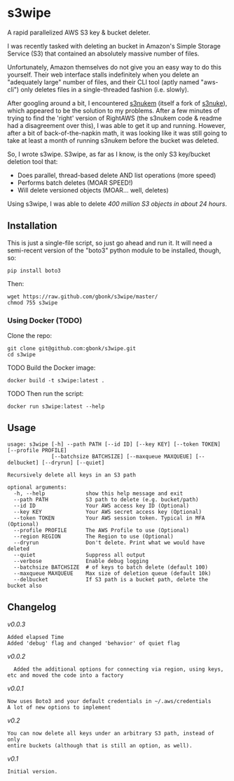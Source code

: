s3wipe
======

A rapid parallelized AWS S3 key &amp; bucket deleter.

I was recently tasked with deleting an bucket in Amazon's Simple Storage
Service (S3) that contained an absolutely massive number of files.

Unfortunately, Amazon themselves do not give you an easy way to do this
yourself.  Their web interface stalls indefinitely when you delete an
"adequately large" number of files, and their CLI tool (aptly named
"aws-cli") only deletes files in a single-threaded fashion (i.e. slowly).

After googling around a bit, I encountered
[s3nukem](https://github.com/lathanh/s3nukem) (itself a fork
of [s3nuke](http://github.com/SFEley/s3nuke/)), which appeared to be the
solution to my problems.  After a few minutes of trying to find the
'right' version of RightAWS (the s3nukem code & readme had a
disagreement over this), I was able to get it up and running.  However,
after a bit of back-of-the-napkin math, it was looking like it was still
going to take at least a month of running s3nukem before the bucket was
deleted.

So, I wrote s3wipe.  S3wipe, as far as I know, is the only S3 key/bucket
deletion tool that:

* Does parallel, thread-based delete AND list operations (more speed)
* Performs batch deletes (MOAR SPEED!)
* Will delete versioned objects (MOAR... well, deletes)

Using s3wipe, I was able to delete _400 million S3 objects in about 24 hours_.

## Installation

This is just a single-file script, so just go ahead and run it.  It will need
a semi-recent version of the "boto3" python module to be installed, though, so:

    pip install boto3

Then:

    wget https://raw.github.com/gbonk/s3wipe/master/
    chmod 755 s3wipe

### Using Docker (TODO)

Clone the repo:

    git clone git@github.com:gbonk/s3wipe.git
    cd s3wipe

TODO Build the Docker image:

    docker build -t s3wipe:latest .

TODO Then run the script:

    docker run s3wipe:latest --help

## Usage

```
usage: s3wipe [-h] --path PATH [--id ID] [--key KEY] [--token TOKEN] [--profile PROFILE]
              [--batchsize BATCHSIZE] [--maxqueue MAXQUEUE] [--delbucket] [--dryrun] [--quiet]

Recursively delete all keys in an S3 path

optional arguments:
  -h, --help             show this help message and exit
  --path PATH            S3 path to delete (e.g. bucket/path)
  --id ID                Your AWS access key ID (Optional)
  --key KEY              Your AWS secret access key (Optional)
  --token TOKEN          Your AWS session token. Typical in MFA (Optional)
  --profile PROFILE      The AWS Profile to use (Optional)
  --region REGION        The Region to use (Optional)
  --dryrun               Don't delete. Print what we would have deleted
  --quiet                Suppress all output
  --verbose              Enable debug logging
  --batchsize BATCHSIZE  # of keys to batch delete (default 100)
  --maxqueue MAXQUEUE    Max size of deletion queue (default 10k)
  --delbucket            If S3 path is a bucket path, delete the bucket also
```

## Changelog

_v0.0.3_

    Added elapsed Time
    Added 'debug' flag and changed 'behavior' of quiet flag

  _v0.0.2_

      Added the additional options for connecting via region, using keys, etc and moved the code into a factory

_v0.0.1_

    Now uses Boto3 and your default credentials in ~/.aws/credentials
    A lot of new options to implement

_v0.2_

    You can now delete all keys under an arbitrary S3 path, instead of only
    entire buckets (although that is still an option, as well).

_v0.1_

    Initial version.
